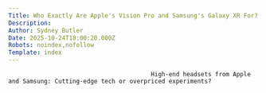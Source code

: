 ```yaml
---
Title: Who Exactly Are Apple's Vision Pro and Samsung's Galaxy XR For?
Description: 
Author: Sydney Butler
Date: 2025-10-24T18:00:20.000Z
Robots: noindex,nofollow
Template: index
---
```


                                            High-end headsets from Apple and Samsung: Cutting-edge tech or overpriced experiments?
                                        